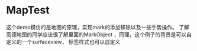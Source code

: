 # MapTest
这个demo模仿的是地图的原理，实现mark的添加移除以及一些手势操作。
了解高德地图的同学应该很了解里面的MarkObject ，同理，这个例子的背景是可以自定义的一个surfaceview， 标签样式也可以自定义
